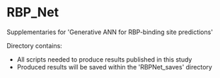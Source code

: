 # RBP_Net

Supplementaries for 'Generative ANN for RBP-binding site predictions'

Directory contains: 
- All scripts needed to produce results published in this study
- Produced results will be saved within the 'RBPNet_saves' directory